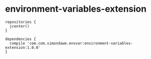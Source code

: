 # environment-variables-extension

```
repositories {
  jcenter()
}

dependencies {
  compile 'com.com.simondawe.envvar:environment-variables-extension:1.0.0'
}
```